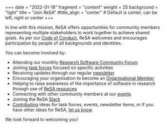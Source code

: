 +++
date = "2022-01-18"
fragment = "content"
weight = 25
background = "light"
title = "Join ReSA"
#title_align = "center" # Default is center, can be left, right or center
+++

In line with this mission, ReSA offers opportunities for community members representing multiple stakeholders to work together to achieve shared goals. As per our [Code of Conduct](./code-of-conduct/), ReSA welcomes and encourages participation by people of all backgrounds and identities.  

You can become involved by: 

  - Attending our monthly [Research Software Community Forum](https://www.researchsoft.org/events/2022-06/)
  - Joining [task forces](./taskforces/) focused on specific activities 
  - Receiving updates through our regular [newsletter](./news/) 
  - Encouraging your organisation to become an [Organisational Member](https://www.researchsoft.org/membership/)
  - Helping to raise awareness of the importance of software in research through use of [ReSA resources](./resa-resources/)
  - Connecting with other community members at our [events](./events/) 
  - Joining the ReSA [Slack](https://researchsoft.slack.com/join/shared_invite/zt-1flmrglww-SoWjAK_5TJyqLU_~Jx697w#/shared-invite/email)
  - [Contributing](./contact/) ideas for task forces, events, newsletter items, or if you have other ideas for ReSA, [let us know](./contact/). 

We look forward to welcoming you! 
